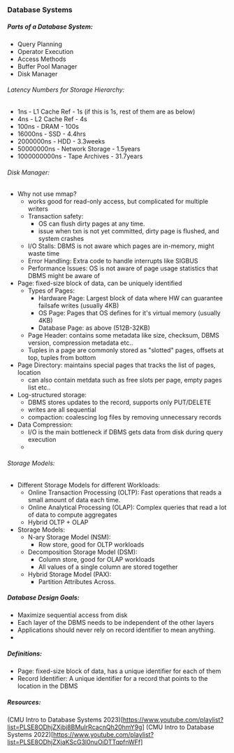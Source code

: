 ### Database Systems 

##### Parts of a Database System:  
- Query Planning
- Operator Execution 
- Access Methods 
- Buffer Pool Manager 
- Disk Manager 

###### Latency Numbers for Storage Hierarchy:
- 1ns          - L1 Cache Ref    - 1s (if this is 1s, rest of them are as below) 
- 4ns          - L2 Cache Ref    - 4s
- 100ns        - DRAM            - 100s   
- 16000ns      - SSD             - 4.4hrs 
- 2000000ns    - HDD             - 3.3weeks  
- 50000000ns   - Network Storage - 1.5years
- 1000000000ns - Tape Archives   - 31.7years

###### Disk Manager: 
- Why not use mmap?
    - works good for read-only access, but complicated for multiple writers 
    - Transaction safety: 
        - OS can flush dirty pages at any time. 
        - issue when txn is not yet committed, dirty page is flushed, and system crashes 
    - I/O Stalls: DBMS is not aware which pages are in-memory, might waste time 
    - Error Handling: Extra code to handle interrupts like SIGBUS 
    - Performance Issues: OS is not aware of page usage statistics that DBMS might be aware of 
- Page: fixed-size block of data, can be uniquely identified 
    - Types of Pages: 
        - Hardware Page: Largest block of data where HW can guarantee failsafe writes (usually 4KB)
        - OS Page: Pages that OS defines for it's virtual memory (usually 4KB)
        - Database Page: as above (512B-32KB)
    - Page Header: contains some metadata like size, checksum, DBMS version, compression metadata etc.. 
    - Tuples in a page are commonly stored as "slotted" pages, offsets at top, tuples from bottom
- Page Directory: maintains special pages that tracks the list of pages, location 
    - can also contain metdata such as free slots per page, empty pages list etc.. 
- Log-structured storage: 
    - DBMS stores updates to the record, supports only PUT/DELETE 
    - writes are all sequential
    - compaction: coalescing log files by removing unnecessary records 
- Data Compression:
    - I/O is the main bottleneck if DBMS gets data from disk during query execution 
    - 
 
###### Storage Models:
- Different Storage Models for different Workloads: 
    - Online Transaction Processing (OLTP): Fast operations that reads a small amount of data each time. 
    - Online Analytical Processing (OLAP): Complex queries that read a lot of data to compute aggregates
    - Hybrid OLTP + OLAP
- Storage Models: 
    - N-ary Storage Model (NSM):
        - Row store, good for OLTP workloads 
    - Decomposition Storage Model (DSM):
        - Column store, good for OLAP workloads 
        - All values of a single column are stored together
    - Hybrid Storage Model (PAX):  
        - Partition Attributes Across. 

##### Database Design Goals:
- Maximize sequential access from disk 
- Each layer of the DBMS needs to be independent of the other layers 
- Applications should never rely on record identifier to mean anything. 
- 

##### Definitions: 
- Page: fixed-size block of data, has a unique identifier for each of them 
- Record Identifier: A unique identifier for a record that points to the location in the DBMS 

##### Resources: 
(CMU Intro to Database Systems 2023)[https://www.youtube.com/playlist?list=PLSE8ODhjZXjbj8BMuIrRcacnQh20hmY9g]
(CMU Intro to Database Systems 2022)[https://www.youtube.com/playlist?list=PLSE8ODhjZXjaKScG3l0nuOiDTTqpfnWFf]